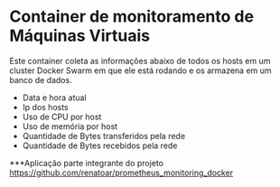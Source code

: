 # Container de monitoramento de Máquinas Virtuais

Este container coleta as informações abaixo de todos os hosts em um cluster Docker Swarm em que ele está rodando e os armazena em um banco de dados.

- Data e hora atual
- Ip dos hosts
- Uso de CPU por host
- Uso de memória por host
- Quantidade de Bytes transferidos pela rede
- Quantidade de Bytes recebidos pela rede

***Aplicação parte integrante do projeto https://github.com/renatoar/prometheus_monitoring_docker
